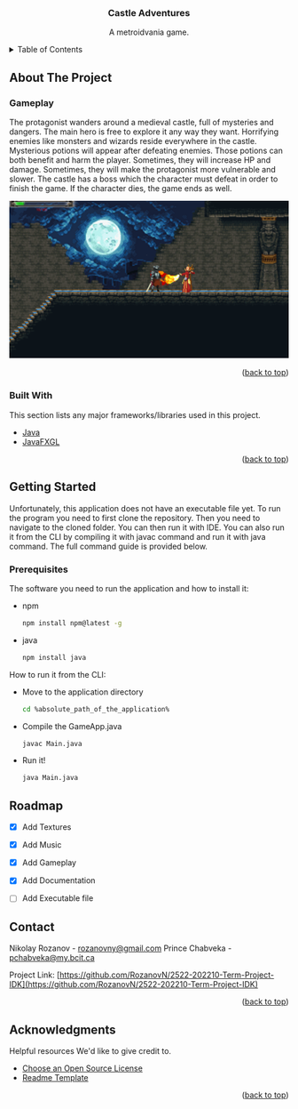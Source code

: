 <div id="top"></div>

<!-- PROJECT LOGO -->
<br />
<div align="center">
  <h3 align="center">Castle Adventures</h3>

  <p align="center">
    A metroidvania game.
  </p>
</div>



<!-- TABLE OF CONTENTS -->
<details>
  <summary>Table of Contents</summary>
  <ol>
    <li>
      <a href="#about-the-project">About The Project</a>
      <ul>
        <li><a href="#built-with">Built With</a></li>
      </ul>
    </li>
    <li><a href="#getting-started">Getting Started</a></li>
    <li><a href="#prerequisites">Prerequisites</a></li>
    <li><a href="#contact">Contact</a></li>
  </ol>
</details>



<!-- ABOUT THE PROJECT -->
## About The Project

### Gameplay
The protagonist wanders around a medieval castle, full of mysteries and dangers. The main hero is free to explore it any way they want. Horrifying enemies like monsters and wizards reside everywhere in the castle. Mysterious potions will appear after defeating enemies. Those potions can both benefit and harm the player. Sometimes, they will increase HP and damage. Sometimes, they will make the protagonist more vulnerable and slower. The castle has a boss which the character must defeat in order to finish the game. If the character dies, the game ends as well.


<img src="https://github.com/RozanovN/2522-202210-Term-Project-IDK/blob/master/game-preview.png?raw=true">



<p align="right">(<a href="#top">back to top</a>)</p>



### Built With

This section lists any major frameworks/libraries used in this project.

* [Java](https://www.java.com/en/)
* [JavaFXGL](https://github.com/AlmasB/FXGL)

<p align="right">(<a href="#top">back to top</a>)</p>



<!-- GETTING STARTED -->
## Getting Started

Unfortunately, this application does not have an executable file yet. To run the program you need to first clone the 
repository. Then you need to navigate to the cloned folder. You can then run it with IDE. You can also run it from
the CLI by compiling it with javac command and run it with java command. The full command guide is provided below.

### Prerequisites

The software you need to run the application and how to install it:
* npm
  ```sh
  npm install npm@latest -g
  ```
* java
  ```sh
  npm install java
  ```
How to run it from the CLI:
* Move to the application directory
  ```sh
  cd %absolute_path_of_the_application%
  ```
* Compile the GameApp.java
  ```sh
  javac Main.java
  ```
* Run it!
  ```sh
  java Main.java
  ```  

<!-- ROADMAP -->
## Roadmap

- [x] Add Textures
- [x] Add Music
- [x] Add Gameplay
- [x] Add Documentation
- [ ] Add Executable file



<!-- CONTACT -->
## Contact

Nikolay Rozanov - [rozanovny@gmail.com](mailto:rozanovny@gmail.com)
Prince Chabveka - [pchabveka@my.bcit.ca](mailto:pchabveka@my.bcit.ca)

Project Link: [https://github.com/RozanovN/2522-202210-Term-Project-IDK](https://github.com/RozanovN/2522-202210-Term-Project-IDK)

<p align="right">(<a href="#top">back to top</a>)</p>



<!-- ACKNOWLEDGMENTS -->
## Acknowledgments

Helpful resources We'd like to give credit to.

* [Choose an Open Source License](https://choosealicense.com)
* [Readme Template](https://github.com/othneildrew/Best-README-Template)
<p align="right">(<a href="#top">back to top</a>)</p>



<!-- MARKDOWN LINKS & IMAGES -->
<!-- https://www.markdownguide.org/basic-syntax/#reference-style-links -->
[contributors-shield]: https://img.shields.io/github/contributors/othneildrew/Best-README-Template.svg?style=for-the-badge
[contributors-url]: https://github.com/othneildrew/Best-README-Template/graphs/contributors
[forks-shield]: https://img.shields.io/github/forks/othneildrew/Best-README-Template.svg?style=for-the-badge
[forks-url]: https://github.com/othneildrew/Best-README-Template/network/members
[stars-shield]: https://img.shields.io/github/stars/othneildrew/Best-README-Template.svg?style=for-the-badge
[stars-url]: https://github.com/othneildrew/Best-README-Template/stargazers
[issues-shield]: https://img.shields.io/github/issues/othneildrew/Best-README-Template.svg?style=for-the-badge
[issues-url]: https://github.com/othneildrew/Best-README-Template/issues
[license-shield]: https://img.shields.io/github/license/othneildrew/Best-README-Template.svg?style=for-the-badge
[license-url]: https://github.com/othneildrew/Best-README-Template/blob/master/LICENSE.txt
[linkedin-shield]: https://img.shields.io/badge/-LinkedIn-black.svg?style=for-the-badge&logo=linkedin&colorB=555
[linkedin-url]: https://linkedin.com/in/othneildrew
[product-screenshot]: images/screenshot.png
